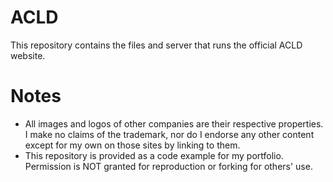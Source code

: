 # ACLD
This repository contains the files and server that runs the official ACLD website.

# Notes
- All images and logos of other companies are their respective properties. I make no claims of the trademark, nor do I endorse any other content except for my own on those sites by linking to them.
- This repository is provided as a code example for my portfolio. Permission is NOT granted for reproduction or forking for others' use.
